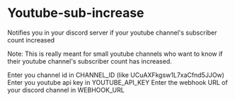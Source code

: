 # Youtube-sub-increase
Notifies you in your discord server if your youtube channel's subscriber count increased 

Note: This is really meant for small youtube channels who want to know if their youtube channel's subscriber count has increased.

Enter you channel id in CHANNEL_ID (like UCuAXFkgsw1L7xaCfnd5JJOw)
Enter you youtube api key in YOUTUBE_API_KEY 
Enter the webhook URL of your discord channel in WEBHOOK_URL

